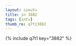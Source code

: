 ```yaml
--- 
layout: sieutv
title: in 3882
tags: [intv]
thumb_re: q7t13882
---
```

{% include q7t1 key="3882" %} 

